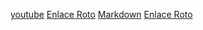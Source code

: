 
[youtube](https://www.youtube.com/)
[Enlace Roto](https://www.sensacine.com/404/)
[Markdown](https://es.wikipedia.org/wiki/Markdown)
[Enlace Roto](https://www.sensacine.com/404/)